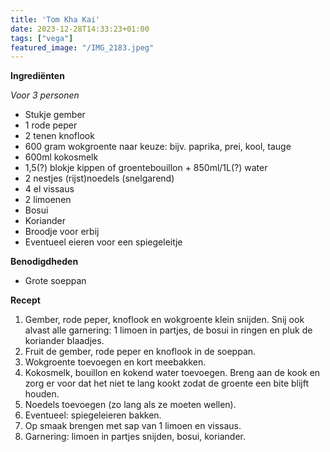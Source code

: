 ```yaml
---
title: 'Tom Kha Kai'
date: 2023-12-28T14:33:23+01:00
tags: ["vega"]
featured_image: "/IMG_2183.jpeg"
---
```


**Ingrediënten**

*Voor 3 personen*
- Stukje gember
- 1 rode peper
- 2 tenen knoflook
- 600 gram wokgroente naar keuze: bijv. paprika, prei, kool, tauge
- 600ml kokosmelk 
- 1,5(?) blokje kippen of groentebouillon + 850ml/1L(?) water 
- 2 nestjes (rijst)noedels (snelgarend)
- 4 el vissaus 
- 2 limoenen 
- Bosui 
- Koriander 
- Broodje voor erbij
- Eventueel eieren voor een spiegeleitje

**Benodigdheden**
- Grote soeppan

**Recept**
1. Gember, rode peper, knoflook en wokgroente klein snijden. Snij ook alvast alle garnering: 1 limoen in partjes, de bosui in ringen en pluk de koriander blaadjes.
2. Fruit de gember, rode peper en knoflook in de soeppan.
3. Wokgroente toevoegen en kort meebakken.
4. Kokosmelk, bouillon en kokend water toevoegen. Breng aan de kook en zorg er voor dat het niet te lang kookt zodat de groente een bite blijft houden.
5. Noedels toevoegen (zo lang als ze moeten wellen).
6. Eventueel: spiegeleieren bakken.
7. Op smaak brengen met sap van 1 limoen en vissaus.
8. Garnering: limoen in partjes snijden, bosui, koriander.
